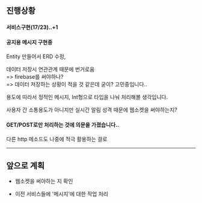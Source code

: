 ## 진행상황
#### 서비스구현(17/23)..+1

#### 공지용 메시지 구현중

Entity 만들어서 ERD 수정,

데이터 저장시 연관관계 때문에 번거로움  
=> firebase를 써야하나?  
=> 데이터 저장하는 상황이 적을 것 같은데 굳이? 고민중입니다..

용도에 따라서 정적인 메시지, Int형으로 타입을 나눠 처리해볼 생각입니다.

사용자 간 소통용도가 아니지만 실시간 알림 성격 때문에 웹소켓을 써야하는지?

#### GET/POST로만 처리하는 것에 의문을 가졌습니다..
다른 http 메소드도 나중에 적극 활용하는 걸로

---
## 앞으로 계획
- 웹소켓을 써야하는 지 확인

- 이전 서비스들에 '메시지'에 대한 작업 처리
